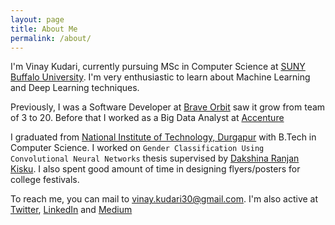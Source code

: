 ```yaml
---
layout: page
title: About Me
permalink: /about/
--- 
```

I'm Vinay Kudari, currently pursuing MSc in Computer Science at [SUNY Buffalo University](https://engineering.buffalo.edu/computer-science-engineering/graduate/degrees-and-programs/ms-in-computer-science-and-engineering.html). I'm very enthusiastic to learn about Machine Learning and Deep Learning techniques. 

Previously, I was a Software Developer at [Brave Orbit](braveorbit.io) saw it grow from team of 3 to 20. Before that I worked as a Big Data Analyst at [Accenture](https://www.accenture.com/in-en/services/data-analytics-index)

I graduated from [National Institute of Technology, Durgapur](http://nitdgp.ac.in/) with B.Tech in Computer Science. I worked on `Gender Classification Using Convolutional Neural Networks` thesis supervised by [Dakshina Ranjan Kisku](https://nitdgp.ac.in/department/computer-science-engineering/faculty-1/dakshina-ranjan-kisku). I also spent good amount of time in designing flyers/posters for college festivals.

To reach me, you can mail to [vinay.kudari30@gmail.com](mailto:vinay.kudari30@gmail.com). I'm also active at [Twitter](https://twitter.com/KudariVinay), [LinkedIn](https://www.linkedin.com/in/vinaykudari/) and [Medium](https://medium.com/@vinaykudari)


